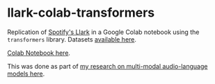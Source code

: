 # llark-colab-transformers
Replication of [Spotify's Llark](https://github.com/spotify-research/llark) in a Google Colab notebook using the `transformers` library. Datasets [available here](https://huggingface.co/jonflynn).

[Colab Notebook here](https://colab.research.google.com/drive/1_V5B9ZrwrKtom-N4r-Om3mqlXKPacUBh?usp=sharing).

This was done as part of [my research on multi-modal audio-language models here](https://towardsdatascience.com/fine-tune-an-instruct-model-over-raw-text-data-6db654e7e2ed).

